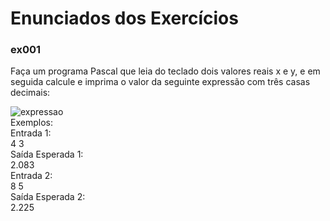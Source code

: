 <h1>Enunciados dos Exercícios</h1>

<h3>ex001</h3>
<p>Faça um programa Pascal que leia do teclado dois valores reais x e y, e em seguida calcule e imprima o valor da seguinte expressão com três casas decimais:</p>

<img src="https://i.imgur.com/o2xHeW6.png" alt="expressao" />

<div>Exemplos:</div>
<div>Entrada 1:</div>
<div>4 3</div>
<div>Saída Esperada 1:</div>
<div>2.083</div>


<div>Entrada 2:</div>
<div>8 5</div>
<div>Saída Esperada 2:</div>
<div>2.225</div>


